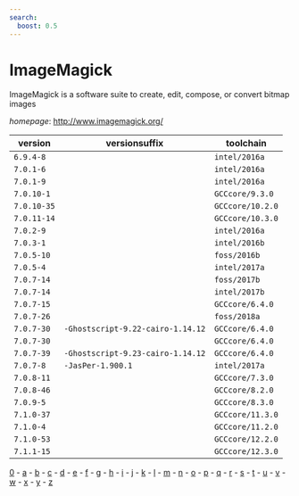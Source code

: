 ```yaml
---
search:
  boost: 0.5
---
```

# ImageMagick

ImageMagick is a software suite to create, edit, compose, or convert bitmap images

*homepage*: <http://www.imagemagick.org/>

version | versionsuffix | toolchain
--------|---------------|----------
``6.9.4-8`` |  | ``intel/2016a``
``7.0.1-6`` |  | ``intel/2016a``
``7.0.1-9`` |  | ``intel/2016a``
``7.0.10-1`` |  | ``GCCcore/9.3.0``
``7.0.10-35`` |  | ``GCCcore/10.2.0``
``7.0.11-14`` |  | ``GCCcore/10.3.0``
``7.0.2-9`` |  | ``intel/2016a``
``7.0.3-1`` |  | ``intel/2016b``
``7.0.5-10`` |  | ``foss/2016b``
``7.0.5-4`` |  | ``intel/2017a``
``7.0.7-14`` |  | ``foss/2017b``
``7.0.7-14`` |  | ``intel/2017b``
``7.0.7-15`` |  | ``GCCcore/6.4.0``
``7.0.7-26`` |  | ``foss/2018a``
``7.0.7-30`` | ``-Ghostscript-9.22-cairo-1.14.12`` | ``GCCcore/6.4.0``
``7.0.7-30`` |  | ``GCCcore/6.4.0``
``7.0.7-39`` | ``-Ghostscript-9.23-cairo-1.14.12`` | ``GCCcore/6.4.0``
``7.0.7-8`` | ``-JasPer-1.900.1`` | ``intel/2017a``
``7.0.8-11`` |  | ``GCCcore/7.3.0``
``7.0.8-46`` |  | ``GCCcore/8.2.0``
``7.0.9-5`` |  | ``GCCcore/8.3.0``
``7.1.0-37`` |  | ``GCCcore/11.3.0``
``7.1.0-4`` |  | ``GCCcore/11.2.0``
``7.1.0-53`` |  | ``GCCcore/12.2.0``
``7.1.1-15`` |  | ``GCCcore/12.3.0``

[0](../0/index.md) - [a](../a/index.md) - [b](../b/index.md) - [c](../c/index.md) - [d](../d/index.md) - [e](../e/index.md) - [f](../f/index.md) - [g](../g/index.md) - [h](../h/index.md) - [i](../i/index.md) - [j](../j/index.md) - [k](../k/index.md) - [l](../l/index.md) - [m](../m/index.md) - [n](../n/index.md) - [o](../o/index.md) - [p](../p/index.md) - [q](../q/index.md) - [r](../r/index.md) - [s](../s/index.md) - [t](../t/index.md) - [u](../u/index.md) - [v](../v/index.md) - [w](../w/index.md) - [x](../x/index.md) - [y](../y/index.md) - [z](../z/index.md)

